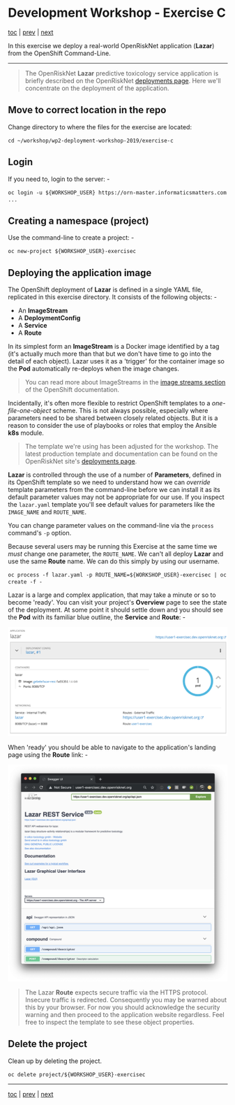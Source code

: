 # Development Workshop - Exercise C

[toc](../README.md) | [prev](../exercise-b/README.md) | [next](../tutorial-3/README.md)

In  this exercise we deploy a real-world OpenRiskNet application (**Lazar**)
from the OpenShift Command-Line.

---

>   The OpenRiskNet **Lazar** predictive toxicology service application is
    briefly described on the OpenRiskNet [deployments page]. Here we'll
    concentrate on the deployment of the application.

## Move to correct location in the repo

Change directory to where the files for the exercise are located:

    cd ~/workshop/wp2-deployment-workshop-2019/exercise-c

## Login
If you need to, login to the server: -

    oc login -u ${WORKSHOP_USER} https://orn-master.informaticsmatters.com
    ...

## Creating a namespace (project)
Use the command-line to create a project: -

    oc new-project ${WORKSHOP_USER}-exercisec

## Deploying the application image
The OpenShift deployment of **Lazar** is defined in a single YAML file,
replicated in this exercise directory. It consists of the following objects: -

-   An **ImageStream**
-   A **DeploymentConfig**
-   A **Service**
-   A **Route**

In its simplest form an **ImageStream** is a Docker image identified by a
tag (it's actually much more than that but we don't have time to go into the
detail of each object). Lazar uses it as a 'trigger' for the container image
so the **Pod** automatically re-deploys when the image changes.

>   You can read more about ImageStreams in the [image streams section] of
    the OpenShift documentation.

Incidentally, it's often more flexible to restrict OpenShift templates to a
*one-file-one-object* scheme. This is not always possible, especially
where parameters need to be shared between closely related objects.
But it is a reason to consider the use of playbooks or roles that employ
the Ansible **k8s** module.

>   The template we're using has been adjusted for the workshop.
    The latest production template and documentation can be found on the
    OpenRiskNet site's [deployments page].

**Lazar** is controlled through the use of a number of **Parameters**,
defined in its OpenShift template so we need to understand how we can *override*
template parameters from the command-line before we can install it as its
default parameter values may not be appropriate for our use.
If you inspect the `lazar.yaml` template you'll see default values for
parameters like the `IMAGE_NAME` and `ROUTE_NAME`.

You can change parameter values on the command-line via the `process` command's
`-p` option.

Because several users may be running this Exercise at the same time
we *must* change one parameter, the `ROUTE_NAME`. We can't all deploy **Lazar**
and use the same **Route** name. We can do this simply by using our username.

    oc process -f lazar.yaml -p ROUTE_NAME=${WORKSHOP_USER}-exercisec | oc create -f -

Lazar is a large and complex application, that may take a minute or so to
become 'ready'. You can visit your project's **Overview** page to see the
state of the deployment. At some point it should settle down
and you should see the **Pod** with its familiar blue outline, the **Service**
and **Route**: -

![](screen-1.png)

When 'ready' you should be able to navigate to the application's landing page
using the **Route** link: -

![](screen-2.png)

>   The Lazar **Route** expects secure traffic via the HTTPS protocol.
    Insecure traffic is redirected. Consequently you may be warned about this
    by your browser. For now you should acknowledge the security warning and
    then proceed to the application website regardless. Feel free to inspect
    the template to see these object properties.

## Delete the project
Clean up by deleting the project.

    oc delete project/${WORKSHOP_USER}-exercisec
    
---

[toc](../README.md) | [prev](../exercise-b/README.md) | [next](../tutorial-3/README.md)

[deployments page]: https://github.com/OpenRiskNet/home/tree/master/openshift/deployments/lazar
[image streams section]: https://docs.openshift.com/enterprise/3.0/architecture/core_concepts/builds_and_image_streams.html#image-streams
